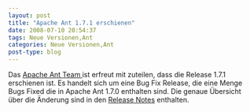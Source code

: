 ```yaml
---
layout: post
title: "Apache Ant 1.7.1 erschienen"
date: 2008-07-10 20:54:37
tags: Neue Versionen,Ant
categories: Neue Versionen,Ant
post-type: blog
---
```

Das <a href="http://ant.apache.org"  title="Apache Ant Team">Apache Ant Team </a>ist erfreut mit zuteilen, dass die Release 1.7.1 erschienen ist. Es handelt sich um eine Bug Fix Release, die eine Menge Bugs Fixed die in Apache Ant 1.7.0 enthalten sind. Die genaue Übersicht über die Änderung sind in den <a href="http://www.apache.org/dist/ant/#section_1"  title="Release Notes">Release Notes</a> enthalten.
